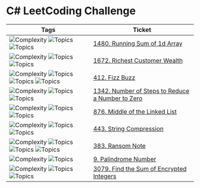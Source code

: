 # C# LeetCoding Challenge

| Tags                                                                                                                                                                                                                     | Ticket                                                                                                                               |
|--------------------------------------------------------------------------------------------------------------------------------------------------------------------------------------------------------------------------|--------------------------------------------------------------------------------------------------------------------------------------|
| ![Complexity](https://img.shields.io/badge/easy-green) ![Topics](https://img.shields.io/badge/array-blue) ![Topics](https://img.shields.io/badge/prefix_sum-blue)                                                        | [1480. Running Sum of 1d Array](src/_1480_Running_Sum_Of_1d_Array)                                                                   |
| ![Complexity](https://img.shields.io/badge/easy-green) ![Topics](https://img.shields.io/badge/array-blue) ![Topics](https://img.shields.io/badge/matrix-blue)                                                            | [1672. Richest Customer Wealth](src/_1672_Richest_Customer_Wealth)                                                                   |
| ![Complexity](https://img.shields.io/badge/easy-green) ![Topics](https://img.shields.io/badge/math-blue) ![Topics](https://img.shields.io/badge/string-blue) ![Topics](https://img.shields.io/badge/simulation-blue)     | [412. Fizz Buzz](src/_412_Fizz_Buzz)                                                                                                 |
| ![Complexity](https://img.shields.io/badge/easy-green) ![Topics](https://img.shields.io/badge/math-blue) ![Topics](https://img.shields.io/badge/bit_manipulation-blue)                                                   | [1342. Number of Steps to Reduce a Number to Zero](src/_1342_Number_Of_Steps_To_Reduce_A_Number_To_Zero)                             |
| ![Complexity](https://img.shields.io/badge/easy-green) ![Topics](https://img.shields.io/badge/linked_list-blue) ![Topics](https://img.shields.io/badge/two_pointers-blue)                                                | [876. Middle of the Linked List](src/_876_Middle_Of_The_Linked_List)                                                                 |
| ![Complexity](https://img.shields.io/badge/medium-yellow) ![Topics](https://img.shields.io/badge/string-blue) ![Topics](https://img.shields.io/badge/two_pointers-blue)                                                  | [443. String Compression ](src/_443_String_Compression)                                                                              |
| ![Complexity](https://img.shields.io/badge/easy-green) ![Topics](https://img.shields.io/badge/hash_table-blue) ![Topics](https://img.shields.io/badge/string-blue) ![Topics](https://img.shields.io/badge/counting-blue) | [383. Ransom Note](src/_383_Ransom_Note)                                                                                             ||                                                                                                      |
| ![Complexity](https://img.shields.io/badge/easy-green) ![Topics](https://img.shields.io/badge/math-blue)                                                                                                                 | [9. Palindrome Number](src/_9_Palindrome_Number)                                                                                     ||
| ![Complexity](https://img.shields.io/badge/easy-green) ![Topics](https://img.shields.io/badge/array-blue) ![Topics](https://img.shields.io/badge/math-blue)                                                              | [3079. Find the Sum of Encrypted Integers](src/_3079_Find_the_Sum_of_Encrypted_Integers) |



